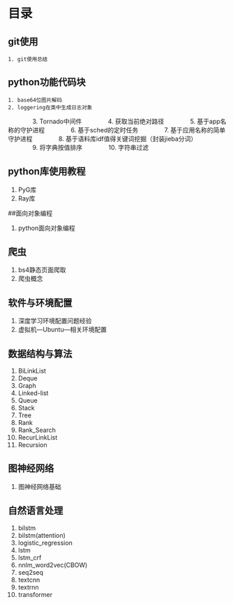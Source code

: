 # 目录

## git使用

    1. git使用总结

## python功能代码块

    1. base64位图片解码
    2. loggering在类中生成日志对象
　　　　3. Tornado中间件
　　　　4. 获取当前绝对路径
　　　　5. 基于app名称的守护进程
　　　　6. 基于sched的定时任务
　　　　7. 基于应用名称的简单守护进程
　　　　8. 基于语料库idf值得关键词挖掘（封装jieba分词）
　　　　9. 将字典按值排序
　　　　10. 字符串过滤


## python库使用教程
1. PyG库
2. Ray库

##面向对象编程
1. python面向对象编程

## 爬虫
1. bs4静态页面爬取
2. 爬虫概念

## 软件与环境配置
1. 深度学习环境配置问题经验
2. 虚拟机—Ubuntu—相关环境配置

## 数据结构与算法
1. BiLinkList
2. Deque
3. Graph
4. Linked-list
5. Queue
6. Stack
7. Tree
8. Rank
9. Rank_Search
10. RecurLinkList
11. Recursion

## 图神经网络
1. 图神经网络基础

## 自然语言处理
1. bilstm
2. bilstm(attention)
3. logistic_regression
4. lstm
5. lstm_crf
6. nnlm_word2vec(CBOW)
7. seq2seq
8. textcnn
9. textrnn
10. transformer
































